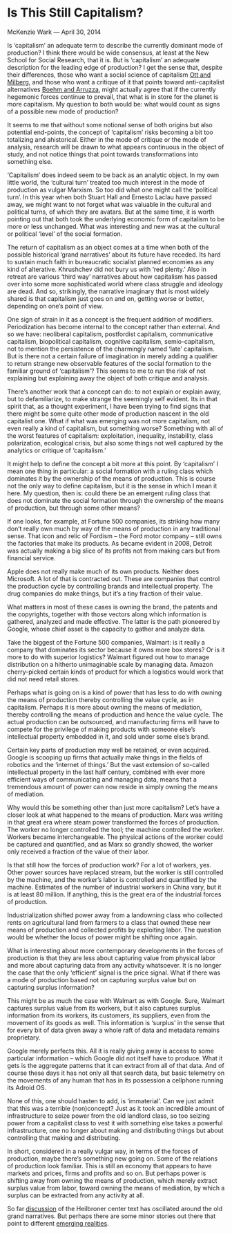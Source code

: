 # Is This Still Capitalism?
McKenzie Wark — April 30, 2014

Is ‘capitalism’ an adequate term to describe the currently dominant mode of production? I think there would be wide consensus, at least at the New School for Social Research, that it is. But is ‘capitalism’ an adequate description for the leading edge of production? I get the sense that, despite their differences, those who want a social science of capitalism [Ott and Milberg](http://www.publicseminar.org/2014/04/capitalism-studies-a-manifesto/#.U1l-_VeLiQI), and those who want a critique of it that points toward anti-capitalist alternatives [Boehm and Arruzza](http://www.publicseminar.org/2014/04/on-the-heilbroner-centers-manifesto/), might actually agree that if the currently hegemonic forces continue to prevail, that what is in store for the planet is more capitalism. My question to both would be: what would count as signs of a possible new mode of production?

It seems to me that without some notional sense of both origins but also potential end-points, the concept of ‘capitalism’ risks becoming a bit too totalizing and ahistorical. Either in the mode of critique or the mode of analysis, research will be drawn to what appears continuous in the object of study, and not notice things that point towards transformations into something else.

‘Capitalism’ does indeed seem to be back as an analytic object. In my own little world, the ‘cultural turn’ treated too much interest in the mode of production as vulgar Marxism. So too did what one might call the ‘political turn’. In this year when both Stuart Hall and Ernesto Laclau have passed away, we might want to not forget what was valuable in the cultural and political turns, of which they are avatars. But at the same time, it is worth pointing out that both took the underlying economic form of capitalism to be more or less unchanged. What was interesting and new was at the cultural or political ‘level’ of the social formation.

The return of capitalism as an object comes at a time when both of the possible historical ‘grand narratives’ about its future have receded. Its hard to sustain much faith in bureaucratic socialist planned economies as any kind of alterative. Khrushchev did not bury us with ‘red plenty.’ Also in retreat are various ‘third way’ narratives about how capitalism has passed over into some more sophisticated world where class struggle and ideology are dead. And so, strikingly, the narrative imaginary that is most widely shared is that capitalism just goes on and on, getting worse or better, depending on one’s point of view.

One sign of strain in it as a concept is the frequent addition of modifiers. Periodization has become internal to the concept rather than external. And so we have: neoliberal capitalism, postfordist capitalism, communicative capitalism, biopolitical capitalism, cognitive capitalism, semio-capitalism, not to mention the persistence of the charmingly named ‘late’ capitalism. But is there not a certain failure of imagination in merely adding a qualifier to return strange new observable features of the social formation to the familiar ground of ‘capitalism’? This seems to me to run the risk of not explaining but explaining away the object of both critique and analysis.

There’s another work that a concept can do: to not explain or explain away, but to defamiliarize, to make strange the seemingly self evident. Its in that spirit that, as a thought experiment, I have been trying to find signs that there might be some quite other mode of production nascent in the old capitalist one. What if what was emerging was not more capitalism, not even really a kind of capitalism, but something worse? Something with all of the worst features of capitalism: exploitation, inequality, instability, class polarization, ecological crisis, but also some things not well captured by the analytics or critique of ‘capitalism.’

It might help to define the concept a bit more at this point. By ‘capitalism’ I mean one thing in particular: a social formation with a ruling class which dominates it by the ownership of the means of production. This is course not the only way to define capitalism, but it is the sense in which I mean it here. My question, then is: could there be an emergent ruling class that does not dominate the social formation through the ownership of the means of production, but through some other means?

If one looks, for example, at Fortune 500 companies, its striking how many don’t really own much by way of the means of production in any traditional sense. That icon and relic of Fordism – the Ford motor company – still owns the factories that make its products. As became evident in 2008, Detroit was actually making a big slice of its profits not from making cars but from financial service.

Apple does not really make much of its own products. Neither does Microsoft. A lot of that is contracted out. These are companies that control the production cycle by controlling brands and intellectual property. The drug companies do make things, but it’s a tiny fraction of their value.

What matters in most of these cases is owning the brand, the patents and the copyrights, together with those vectors along which information is gathered, analyzed and made effective. The latter is the path pioneered by Google, whose chief asset is the capacity to gather and analyze data.

Take the biggest of the Fortune 500 companies, Walmart: is it really a company that dominates its sector because it owns more box stores? Or is it more to do with superior logistics? Walmart figured out how to manage distribution on a hitherto unimaginable scale by managing data. Amazon cherry-picked certain kinds of product for which a logistics would work that did not need retail stores.

Perhaps what is going on is a kind of power that has less to do with owning the means of production thereby controlling the value cycle, as in capitalism. Perhaps it is more about owning the means of mediation, thereby controlling the means of production and hence the value cycle. The actual production can be outsourced, and manufacturing firms will have to compete for the privilege of making products with someone else’s intellectual property embedded in it, and sold under some else’s brand.

Certain key parts of production may well be retained, or even acquired. Google is scooping up firms that actually make things in the fields of robotics and the ‘internet of things.’ But the vast extension of so-called intellectual property in the last half century, combined with ever more efficient ways of communicating and managing data, means that a tremendous amount of power can now reside in simply owning the means of mediation.

Why would this be something other than just more capitalism? Let’s have a closer look at what happened to the means of production. Marx was writing in that great era where steam power transformed the forces of production. The worker no longer controlled the tool; the machine controlled the worker. Workers became interchangeable. The physical actions of the worker could be captured and quantified, and as Marx so grandly showed, the worker only received a fraction of the value of their labor.

Is that still how the forces of production work? For a lot of workers, yes. Other power sources have replaced stream, but the worker is still controlled by the machine, and the worker’s labor is controlled and quantified by the machine. Estimates of the number of industrial workers in China vary, but it is at least 80 million. If anything, this is the great era of the industrial forces of production.

Industrialization shifted power away from a landowning class who collected rents on agricultural land from farmers to a class that owned these new means of production and collected profits by exploiting labor. The question would be whether the locus of power might be shifting once again.

What is interesting about more contemporary developments in the forces of production is that they are less about capturing value from physical labor and more about capturing data from any activity whatsoever. It is no longer the case that the only ‘efficient’ signal is the price signal. What if there was a mode of production based not on capturing surplus value but on capturing surplus information?

This might be as much the case with Walmart as with Google. Sure, Walmart captures surplus value from its workers, but it also captures surplus information from its workers, its customers, its suppliers, even from the movement of its goods as well. This information is ‘surplus’ in the sense that for every bit of data given away a whole raft of data and metadata remains proprietary.

Google merely perfects this. All it is really giving away is access to some particular information – which Google did not itself have to produce. What it gets is the aggregate patterns that it can extract from all of that data. And of course these days it has not only all that search data, but basic telemetry on the movements of any human that has in its possession a cellphone running its Adroid OS.

None of this, one should hasten to add, is ‘immaterial’. Can we just admit that this was a terrible (non)concept? Just as it took an incredible amount of infrastructure to seize power from the old landlord class, so too seizing power from a capitalist class to vest it with something else takes a powerful infrastructure, one no longer about making and distributing things but about controlling that making and distributing.

In short, considered in a really vulgar way, in terms of the forces of production, maybe there’s something new going on. Some of the relations of production look familiar. This is still an economy that appears to have markets and prices, firms and profits and so on. But perhaps power is shifting away from owning the means of production, which merely extract surplus value from labor, toward owning the means of mediation, by which a surplus can be extracted from any activity at all.

So far [discussion](http://www.publicseminar.org/2014/04/capitalism-never-ends-2/) of the Heilbroner center text has oscillated around the old grand narratives. But perhaps there are some minor stories out there that point to different [emerging realities](http://www.faz.net/aktuell/feuilleton/debatten/the-digital-debate/shoshanna-zuboff-dark-google-12916679.html?printPagedArticle=true).

